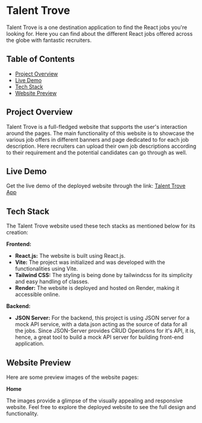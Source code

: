 # Talent Trove
Talent Trove is a one destination application to find the React jobs you're looking for. Here you can find about the different React jobs offered across the globe with fantastic recruiters.

## Table of Contents
- [Project Overview](#project-overview)
- [Live Demo](#live-demo)
- [Tech Stack](#tech-stack)
- [Website Preview](#website-preview)

## Project Overview
Talent Trove is a full-fledged website that supports the user's interaction around the pages. The main functionality of this website is to showcase the various job offers in different banners and page dedicated to for each job description. Here recruiters can upload their own job descriptions according to their requirement and the potential candidates can go through as well.

## Live Demo
Get the live demo of the deployed website through the link: [Talent Trove App](https://talent-trove-app.onrender.com/)

## Tech Stack
The Talent Trove website used these tech stacks as mentioned below for its creation:

**Frontend:**

- **React.js:** The website is built using React.js.
- **Vite:** The project was initialized and was developed with the functionalities using Vite.
- **Tailwind CSS:** The styling is being done by tailwindcss for its simplicity and easy handling of classes.
- **Render:** The website is deployed and hosted on Render, making it accessible online.

**Backend:**

- **JSON Server:** For the backend, this project is using JSON server for a mock API service, with a data.json acting as the source of data for all the jobs. Since JSON-Server provides CRUD Operations for it's API, it is, hence, a great tool to build a mock API server for building front-end application.

## Website Preview
Here are some preview images of the website pages:

**Home**




The images provide a glimpse of the visually appealing and responsive website. Feel free to explore the deployed website to see the full design and functionality.
